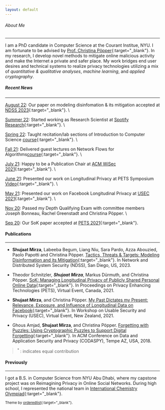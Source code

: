 ```yaml
---
layout: default
---
```


###### About Me
* * *

I am a PhD candidate in Computer Science at the Courant Institue, NYU. I am fortunate to be advised by [Prof. Christina Pöpper](http://poepper.net){:target="_blank"}. In my research, I develop novel methods to mitigate online malicious activity and make the Internet a private and safer place. My work bridges end user desires and technical systems to realize privacy technologies utilizing a mix of _quantitative & qualitative analyses_, _machine learning_, and _applied cryptography_.


##### Recent News
* * * 
<u>August 22</u>: Our paper on modeling disinfomation & its mitigation accepted at [NDSS 2023](https://www.ndss-symposium.org/ndss2023/){:target="_blank"}. \\

<u>Summer 22</u>: Started working as Research Scientist at [Spotify Research](https://research.atspotify.com/){:target="_blank"}. \\

<u>Spring 22</u>: Taught recitation/lab sections of Introduction to Computer Science  [course](https://){:target="_blank"}. \\

<u>Fall 21</u>: Delivered guest lectures on Network Flows for Algorithms[course](https://){:target="_blank"}. \\

<u>July 21</u>: Happy to be a Publication Chair at [ACM WiSec 2021](https://sites.nyuad.nyu.edu/wisec21/organization/){:target="_blank"}. \\

<u>June 21</u>: Presented our work on Longitudinal Privacy at PETS Symposium [Video](https://www.youtube.com/watch?v=qPLFUaZKSJM){:target="_blank"}. \\

<u>May 21</u>: Presented our work on Facebook Longitudinal Privacy at [USEC 2021](http://www.usablesecurity.net/USEC/usec21/){:target="_blank"}. \\

<u>Nov 20</u>: Passed my Depth Qualifying Exam with committee members Joseph Bonneau, Rachel Greenstadt and Christina Pöpper.  \\

<u>Sep 20</u>: Our SoK paper accepted at [PETS 2021](https://sciendo.com/downloadpdf/journals/popets/2021/1/article-p229.pdf){:target="_blank"}.

#### Publications
* * * 

* **Shujaat Mirza**, Labeeba Begum, Liang Niu, Sara Pardo, Azza Abouzied, Paolo Papotti and Christina Pöpper. [Tactics, Threats & Targets: Modeling Disinformation and its Mitigation](){:target="_blank"}. In Network and Distributed System Security (NDSS), San Diego, US, 2023. 

* Theodor Schnitzler<sup>*</sup>, **Shujaat Mirza**<sup>*</sup>, Markus Dürmuth, and Christina Pöpper. [SoK: Managing Longitudinal Privacy of Publicly Shared Personal Online Data](https://petsymposium.org/popets/2021/popets-2021-0013.pdf){:target="_blank"}. In Proceedings on Privacy Enhancing Technologies (PETS), Virtual Event, Canada, 2021. 

* **Shujaat Mirza**, and Christina Pöpper. [My Past Dictates my Present: Relevance, Exposure, and Influence of Longitudinal Data on Facebook](https://www.ndss-symposium.org/ndss-paper/auto-draft-181/){:target="_blank"}. In Workshop on Usable Security and Privacy (USEC), Virtual Event, New Zealand, 2021.

* Ghous Amjad, **Shujaat Mirza**, and Christina Pöpper. [Forgetting with Puzzles: Using Cryptographic Puzzles to Support Digital Forgetting](https://dl.acm.org/doi/10.1145/3176258.3176327){:target="_blank"}. In ACM Conference on Data and Application Security and Privacy (CODASPY), Tempe AZ, USA, 2018.

> <sup> * </sup>: indicates equal contribution

#### Previously
* * * 

I got a B.S. in Computer Science from NYU Abu Dhabi, where my capstone project was on Reimagining Privacy in Online Social Networks. During high school, I represented the national team in [International Chemistry Olympiad](https://en.wikipedia.org/wiki/International_Chemistry_Olympiad){:target="_blank"}.


<sub>Theme by [orderedlist](https://github.com/orderedlist){:target="_blank"}.</sub>


<!--
Text can be **bold**, _italic_, or ~~strikethrough~~.

[Link to another page](./another-page.html).

There should be whitespace between paragraphs.

There should be whitespace between paragraphs. We recommend including a README, or a file with information about your project.

# Header 1

This is a normal paragraph following a header. GitHub is a code hosting platform for version control and collaboration. It lets you and others work together on projects from anywhere.

## Header 2

> This is a blockquote following a header.
>
> When something is important enough, you do it even if the odds are not in your favor.

### Header 3

```js
// Javascript code with syntax highlighting.
var fun = function lang(l) {
  dateformat.i18n = require('./lang/' + l)
  return true;
}
```

```ruby
# Ruby code with syntax highlighting
GitHubPages::Dependencies.gems.each do |gem, version|
  s.add_dependency(gem, "= #{version}")
end
```

#### Header 4

*   This is an unordered list following a header.
*   This is an unordered list following a header.
*   This is an unordered list following a header.

##### Header 5

1.  This is an ordered list following a header.
2.  This is an ordered list following a header.
3.  This is an ordered list following a header.

###### Header 6

| head1        | head two          | three |
|:-------------|:------------------|:------|
| ok           | good swedish fish | nice  |
| out of stock | good and plenty   | nice  |
| ok           | good `oreos`      | hmm   |
| ok           | good `zoute` drop | yumm  |

### There's a horizontal rule below this.

* * *

### Here is an unordered list:

*   Item foo
*   Item bar
*   Item baz
*   Item zip

### And an ordered list:

1.  Item one
1.  Item two
1.  Item three
1.  Item four

### And a nested list:

- level 1 item
  - level 2 item
  - level 2 item
    - level 3 item
    - level 3 item
- level 1 item
  - level 2 item
  - level 2 item
  - level 2 item
- level 1 item
  - level 2 item
  - level 2 item
- level 1 item

### Small image

![Octocat](https://github.githubassets.com/images/icons/emoji/octocat.png)

### Large image

![Branching](https://guides.github.com/activities/hello-world/branching.png)


### Definition lists can be used with HTML syntax.

<dl>
<dt>Name</dt>
<dd>Godzilla</dd>
<dt>Born</dt>
<dd>1952</dd>
<dt>Birthplace</dt>
<dd>Japan</dd>
<dt>Color</dt>
<dd>Green</dd>
</dl>

```
Long, single-line code blocks should not wrap. They should horizontally scroll if they are too long. This line should be long enough to demonstrate this.
```

```
The final element.
```
 -->